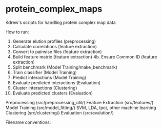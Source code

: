 protein_complex_maps
====================

Kdrew's scripts for handling protein complex map data

How to run:
1. Generate elution profiles  (preprocessing)
2. Calculate correlations (feature extraction)
3. Convert to pairwise files (feature extraction)
4. Build feature matrix (feature extraction)
4b. Ensure Common ID (feature extraction)
5. Split benchmark (Model Training/make_benchmark)
6. Train classifier (Model Training)
7. Predict interactions (Model Training)
8. Evaluate predicted interactions (Evaluation)
9. Cluster interactions (Clustering)
10. Evaluate predicted clusters (Evaluation)


Preprocessing  (src/preprocessing_util/)
Feature Extraction (src/features/)
Model Training (src/model_fitting/)
    SVM, LDA, tpot, other machine learning
Clustering (src/clustering/)
Evaluation (src/evalution/)


Filename conventions:




